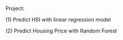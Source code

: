 Project:

(1) Predict HSI with linear regression model

(2) Predict Housing Price with Random Forest
